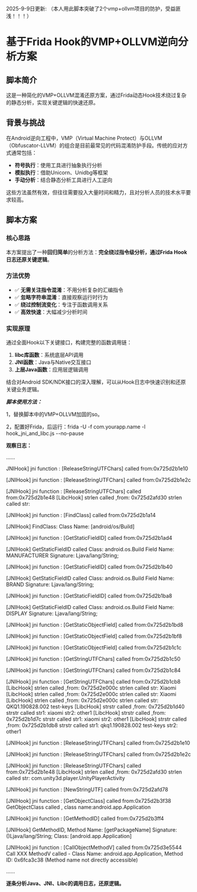 2025-9-9日更新:
（本人用此脚本突破了2个vmp+ollvm项目的防护，受益匪浅！！！）


# 基于Frida Hook的VMP+OLLVM逆向分析方案

## 脚本简介

这是一种简化的VMP+OLLVM混淆还原方案，通过Frida动态Hook技术绕过复杂的静态分析，实现关键逻辑的快速还原。

## 背景与挑战

在Android逆向工程中，VMP（Virtual Machine Protect）与OLLVM（Obfuscator-LLVM）的组合是目前最常见的代码混淆防护手段。传统的应对方式通常包括：

- **符号执行**：使用工具进行抽象执行分析
- **模拟执行**：借助Unicorn、Unidbg等框架
- **手动分析**：结合静态分析工具进行人工逆向

这些方法虽然有效，但往往需要投入大量时间和精力，且对分析人员的技术水平要求较高。

## 脚本方案

### 核心思路

本方案提出了一种**回归简单**的分析方法：**完全绕过指令级分析，通过Frida Hook日志还原关键逻辑**。

### 方法优势

- ✅ **无需关注指令混淆**：不用分析复杂的汇编指令
- ✅ **忽略字符串混淆**：直接观察运行时行为
- ✅ **绕过控制流变化**：专注于函数调用关系
- ✅ **高效快速**：大幅减少分析时间

### 实现原理

通过全面Hook以下关键接口，构建完整的函数调用链：

1. **libc库函数**：系统底层API调用
2. **JNI函数**：Java与Native交互接口
3. **上层Java函数**：应用层逻辑调用

结合对Android SDK/NDK接口的深入理解，可以从Hook日志中快速识别和还原关键业务逻辑。




***脚本使用方法：***

1，替换脚本中的VMP+OLLVM加固的so。  

2，配置好Frida，后运行：frida -U -f com.yourapp.name -l hook_jni_and_libc.js --no-pause

**观察日志：**


......

JNIHook]    jni function : [ReleaseStringUTFChars] called from:0x725d2b1e10

 [JNIHook]    jni function : [ReleaseStringUTFChars] called from:0x725d2b1e2c

 [JNIHook]    jni function : [ReleaseStringUTFChars] called from:0x725d2b1e48
 [LibcHook] strlen    called ,from: 0x725d2afd30
 strlen      called str:

 [JNIHook]    jni function : [FindClass] called from:0x725d2b1a14

 [JNIHook] FindClass:      Class Name: [android/os/Build]

 [JNIHook]    jni function : [GetStaticFieldID] called from:0x725d2b1ad4

 [JNIHook] GetStaticFieldID called
     Class: android.os.Build
     Field Name: MANUFACTURER
     Signature: Ljava/lang/String;

 [JNIHook]    jni function : [GetStaticFieldID] called from:0x725d2b1b40

 [JNIHook] GetStaticFieldID called
     Class: android.os.Build
     Field Name: BRAND
     Signature: Ljava/lang/String;

 [JNIHook]    jni function : [GetStaticFieldID] called from:0x725d2b1ba8

 [JNIHook] GetStaticFieldID called
     Class: android.os.Build
     Field Name: DISPLAY
     Signature: Ljava/lang/String;

 [JNIHook]    jni function : [GetStaticObjectField] called from:0x725d2b1bd8

 [JNIHook]    jni function : [GetStaticObjectField] called from:0x725d2b1bf8

 [JNIHook]    jni function : [GetStaticObjectField] called from:0x725d2b1c1c

 [JNIHook]    jni function : [GetStringUTFChars] called from:0x725d2b1c50

 [JNIHook]    jni function : [GetStringUTFChars] called from:0x725d2b1c84

 [JNIHook]    jni function : [GetStringUTFChars] called from:0x725d2b1cb8
 [LibcHook] strlen    called ,from: 0x725d2e000c
 strlen      called str: Xiaomi
 [LibcHook] strlen    called ,from: 0x725d2e000c
 strlen      called str: Xiaomi
 [LibcHook] strlen    called ,from: 0x725d2e000c
 strlen      called str: QKQ1.190828.002 test-keys
 [LibcHook] strstr    called ,from: 0x725d2b1d40
 strstr      called str1: xiaomi str2: other1
 [LibcHook] strstr    called ,from: 0x725d2b1d7c
 strstr      called str1: xiaomi str2: other1
 [LibcHook] strstr    called ,from: 0x725d2b1db8
 strstr      called str1: qkq1.190828.002 test-keys str2: other1

 [JNIHook]    jni function : [ReleaseStringUTFChars] called from:0x725d2b1e10

 [JNIHook]    jni function : [ReleaseStringUTFChars] called from:0x725d2b1e2c

 [JNIHook]    jni function : [ReleaseStringUTFChars] called from:0x725d2b1e48
 [LibcHook] strlen    called ,from: 0x725d2afd30
 strlen      called str: com.unity3d.player.UnityPlayerActivity

 [JNIHook]    jni function : [NewStringUTF] called from:0x725d2afd78

 [JNIHook]    jni function : [GetObjectClass] called from:0x725d2b3f38
 GetObjectClass called , class name:android.app.Application

 [JNIHook]    jni function : [GetMethodID] called from:0x725d2b3ff4

 [JNIHook] GetMethodID,         Method Name: [getPackageName]     Signature: ()Ljava/lang/String;     Class: [android.app.Application]

 [JNIHook]    jni function : [CallObjectMethodV] called from:0x725d3e5544
 Call XXX MethodV called - Class Name: android.app.Application, Method ID: 0x6fca3c38 (Method name not directly accessible)

......  


**逐条分析Java、JNI、Libc的调用日志，还原逻辑。**
 
